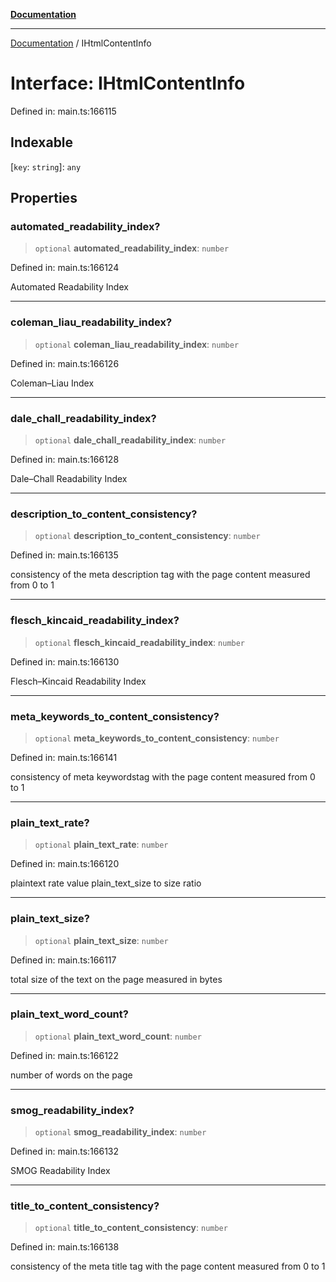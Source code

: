 [**Documentation**](../README.md)

***

[Documentation](../README.md) / IHtmlContentInfo

# Interface: IHtmlContentInfo

Defined in: main.ts:166115

## Indexable

\[`key`: `string`\]: `any`

## Properties

### automated\_readability\_index?

> `optional` **automated\_readability\_index**: `number`

Defined in: main.ts:166124

Automated Readability Index

***

### coleman\_liau\_readability\_index?

> `optional` **coleman\_liau\_readability\_index**: `number`

Defined in: main.ts:166126

Coleman–Liau Index

***

### dale\_chall\_readability\_index?

> `optional` **dale\_chall\_readability\_index**: `number`

Defined in: main.ts:166128

Dale–Chall Readability Index

***

### description\_to\_content\_consistency?

> `optional` **description\_to\_content\_consistency**: `number`

Defined in: main.ts:166135

consistency of the meta description tag with the page content
measured from 0 to 1

***

### flesch\_kincaid\_readability\_index?

> `optional` **flesch\_kincaid\_readability\_index**: `number`

Defined in: main.ts:166130

Flesch–Kincaid Readability Index

***

### meta\_keywords\_to\_content\_consistency?

> `optional` **meta\_keywords\_to\_content\_consistency**: `number`

Defined in: main.ts:166141

consistency of meta keywordstag with the page content
measured from 0 to 1

***

### plain\_text\_rate?

> `optional` **plain\_text\_rate**: `number`

Defined in: main.ts:166120

plaintext rate value
plain_text_size to size ratio

***

### plain\_text\_size?

> `optional` **plain\_text\_size**: `number`

Defined in: main.ts:166117

total size of the text on the page measured in bytes

***

### plain\_text\_word\_count?

> `optional` **plain\_text\_word\_count**: `number`

Defined in: main.ts:166122

number of words on the page

***

### smog\_readability\_index?

> `optional` **smog\_readability\_index**: `number`

Defined in: main.ts:166132

SMOG Readability Index

***

### title\_to\_content\_consistency?

> `optional` **title\_to\_content\_consistency**: `number`

Defined in: main.ts:166138

consistency of the meta title tag with the page content
measured from 0 to 1
